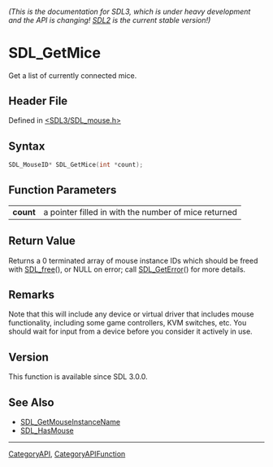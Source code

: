 ###### (This is the documentation for SDL3, which is under heavy development and the API is changing! [SDL2](https://wiki.libsdl.org/SDL2/) is the current stable version!)
# SDL_GetMice

Get a list of currently connected mice.

## Header File

Defined in [<SDL3/SDL_mouse.h>](https://github.com/libsdl-org/SDL/blob/main/include/SDL3/SDL_mouse.h)

## Syntax

```c
SDL_MouseID* SDL_GetMice(int *count);

```

## Function Parameters

|               |                                                      |
| ------------- | ---------------------------------------------------- |
| **count**     | a pointer filled in with the number of mice returned |

## Return Value

Returns a 0 terminated array of mouse instance IDs which should be freed
with [SDL_free](SDL_free)(), or NULL on error; call
[SDL_GetError](SDL_GetError)() for more details.

## Remarks

Note that this will include any device or virtual driver that includes
mouse functionality, including some game controllers, KVM switches, etc.
You should wait for input from a device before you consider it actively in
use.

## Version

This function is available since SDL 3.0.0.

## See Also

* [SDL_GetMouseInstanceName](SDL_GetMouseInstanceName)
* [SDL_HasMouse](SDL_HasMouse)

----
[CategoryAPI](CategoryAPI), [CategoryAPIFunction](CategoryAPIFunction)

